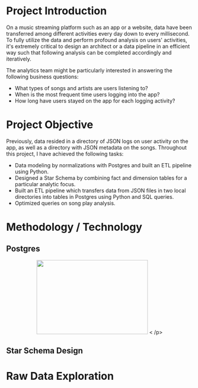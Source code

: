 # Project Introduction
On a music streaming platform such as an app or a website, data have been transferred among different activities every day down to every millisecond.
To fully utilize the data and perform profound analysis on users' activities, it's extremely critical to design an architect or a data pipeline in an efficient way such that following analysis can be completed accordingly and iteratively.

The analytics team might be particularly interested in answering the following business questions: 
  - What types of songs and artists are users listening to?
  - When is the most frequent time users logging into the app?
  - How long have users stayed on the app for each logging activity? 

# Project Objective
Previously, data resided in a directory of JSON logs on user activity on the app, as well as a directory with JSON metadata on the songs.
Throughout this project, I have achieved the following tasks:

- Data modeling by normalizations with Postgres and built an ETL pipeline using Python. 
- Designed a Star Schema by combining fact and dimension tables for a particular analytic focus.
- Built an ETL pipeline which transfers data from JSON files in two local directories into tables in Postgres using Python and SQL queries.
- Optimized queries on song play analysis.

# Methodology / Technology
## Postgres
<p align="middle">
  <img height="200" width="300" src="https://github.com/xbellyx/Data-Science-Project/blob/master/Yelp%20Data%20Challenge/Yelp_image.jpg" /> 
< /p>


## Star Schema Design 

# Raw Data Exploration
